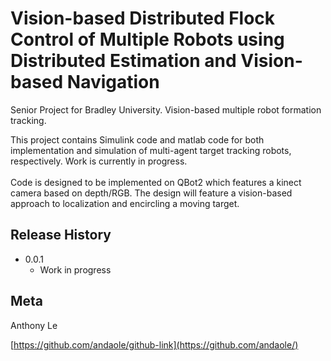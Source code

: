 # Vision-based Distributed Flock Control of Multiple Robots using Distributed Estimation and Vision-based Navigation
Senior Project for Bradley University. Vision-based multiple robot formation tracking.


  This project contains Simulink code and matlab code for both implementation and simulation of multi-agent target tracking robots, respectively. Work is currently in progress. <br /><br />
  Code is designed to be implemented on QBot2 which features a kinect camera based on depth/RGB. The design will feature a vision-based approach to localization and encircling a moving target.


## Release History


* 0.0.1
    * Work in progress

## Meta

Anthony Le

[https://github.com/andaole/github-link](https://github.com/andaole/)
